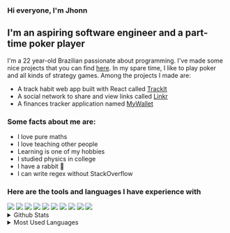 ### Hi everyone, I'm Jhonn

## I'm an aspiring software engineer and a part-time poker player

I'm a 22 year-old Brazilian passionate about programming. I've made some nice projects that you can find [here]. In my spare time, I like to play poker and all kinds of strategy games. Among the projects I made are:

-   A track habit web app built with React called [TrackIt]
-   A social network to share and view links called [Linkr]
-   A finances tracker application named [MyWallet]

### Some facts about me are:

-   I love pure maths
-   I love teaching other people
-   Learning is one of my hobbies
-   I studied physics in college
-   I have a rabbit 🐇
-   I can write regex without StackOverflow

### Here are the tools and languages I have experience with

<img src="https://img.shields.io/badge/Visual_Studio_Code-0078D4?style=for-the-badge&logo=visual%20studio%20code&logoColor=white"/>
<img src="https://img.shields.io/badge/Fedora-294172?style=for-the-badge&logo=fedora&logoColor=white"/>

<img src="https://img.shields.io/badge/HTML5-E34F26?style=for-the-badge&logo=html5&logoColor=white" />

<img src="https://img.shields.io/badge/CSS3-1572B6?style=for-the-badge&logo=css3&logoColor=white" />

<img src="https://img.shields.io/badge/JavaScript-323330?style=for-the-badge&logo=javascript&logoColor=F7DF1E" />

<img src="https://img.shields.io/badge/React-20232A?style=for-the-badge&logo=react&logoColor=61DAFB" />

<img src="https://img.shields.io/badge/Node.js-339933?style=for-the-badge&logo=nodedotjs&logoColor=white" />

<img src="https://img.shields.io/badge/Express.js-000000?style=for-the-badge&logo=express&logoColor=white" />

<img src="https://img.shields.io/badge/PostgreSQL-316192?style=for-the-badge&logo=postgresql&logoColor=white" />

<img src="https://img.shields.io/badge/Jest-C21325?style=for-the-badge&logo=jest&logoColor=white" />

<details>
    <summary>Github Stats</summary>
    <img align="center" alt="stats" src="https://github-readme-stats.vercel.app/api?username=jhonnatangomes" />
</details>

<details>
    <summary>Most Used Languages</summary>
    <img src="https://github-readme-stats.vercel.app/api/top-langs/?username=jhonnatangomes"/>
</details>

[here]: https://github.com/jhonnatangomes?tab=repositories
[trackit]: https://github.com/jhonnatangomes/trackit
[linkr]: https://github.com/jhonnatangomes/linkr
[mywallet]: https://github.com/jhonnatangomes/my-wallet-frontend

